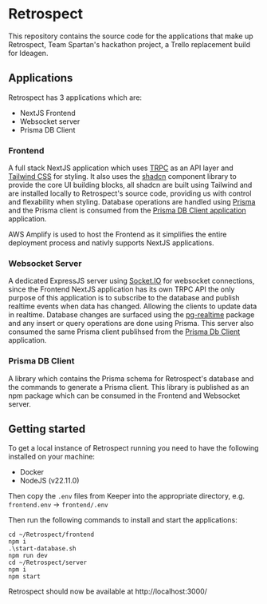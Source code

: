 # Retrospect

This repository contains the source code for the applications that make up Retrospect, Team Spartan's hackathon project, a Trello replacement build for Ideagen.

## Applications

Retrospect has 3 applications which are:

- NextJS Frontend
- Websocket server
- Prisma DB Client

### Frontend

A full stack NextJS application which uses [TRPC](https://trpc.io/) as an API layer and [Tailwind CSS](https://tailwindcss.com/) for styling. It also uses the [shadcn](https://ui.shadcn.com/) component library to provide the core UI building blocks, all shadcn are built using Tailwind and are installed locally to Retrospect's source code, providing us with control and flexability when styling. Database operations are handled using [Prisma](https://www.prisma.io/) and the Prisma client is consumed from the [Prisma DB Client application](#prisma-db-client) application.

AWS Amplify is used to host the Frontend as it simplifies the entire deployment process and nativly supports NextJS applications.

### Websocket Server

A dedicated ExpressJS server using [Socket.IO](https://socket.io/) for websocket connections, since the Frontend NextJS application has its own TRPC API the only purpose of this application is to subscribe to the database and publish realtime events when data has changed. Allowing the clients to update data in realtime. Database changes are surfaced using the [pg-realtime](https://www.npmjs.com/package/pg-realtime) package and any insert or query operations are done using Prisma. This server also consumed the same Prisma client publihsed from the [Prisma Db Client](#prisma-db-client) application.

### Prisma DB Client

A library which contains the Prisma schema for Retrospect's database and the commands to generate a Prisma client. This library is published as an npm package which can be consumed in the Frontend and Websocket server.

## Getting started

To get a local instance of Retrospect running you need to have the following installed on your machine:

- Docker
- NodeJS (v22.11.0)

Then copy the `.env` files from Keeper into the appropriate directory, e.g. `frontend.env` -> `frontend/.env`

Then run the following commands to install and start the applications:

```
cd ~/Retrospect/frontend
npm i
.\start-database.sh
npm run dev
cd ~/Retrospect/server
npm i
npm start
```

Retrospect should now be available at http://localhost:3000/
